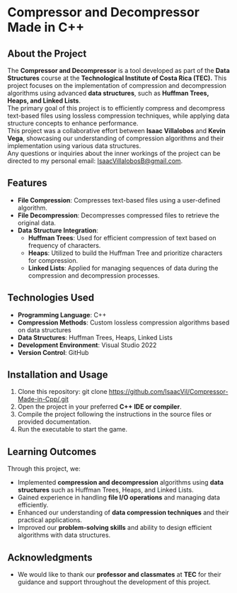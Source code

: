 # Compressor and Decompressor Made in C++

## About the Project  
The **Compressor and Decompressor** is a tool developed as part of the **Data Structures** course at the **Technological Institute of Costa Rica (TEC).** This project focuses on the implementation of compression and decompression algorithms using advanced **data structures**, such as **Huffman Trees, Heaps, and Linked Lists**.  
The primary goal of this project is to efficiently compress and decompress text-based files using lossless compression techniques, while applying data structure concepts to enhance performance.  
This project was a collaborative effort between **Isaac Villalobos** and **Kevin Vega**, showcasing our understanding of compression algorithms and their implementation using various data structures.  
Any questions or inquiries about the inner workings of the project can be directed to my personal email: IsaacVillalobosB@gmail.com.

## Features
- **File Compression**: Compresses text-based files using a user-defined algorithm.
- **File Decompression**: Decompresses compressed files to retrieve the original data.
- **Data Structure Integration**:
  - **Huffman Trees**: Used for efficient compression of text based on frequency of characters.
  - **Heaps**: Utilized to build the Huffman Tree and prioritize characters for compression.
  - **Linked Lists**: Applied for managing sequences of data during the compression and decompression processes.

## Technologies Used
- **Programming Language**: C++  
- **Compression Methods**: Custom lossless compression algorithms based on data structures  
- **Data Structures**: Huffman Trees, Heaps, Linked Lists  
- **Development Environment**: Visual Studio 2022  
- **Version Control**: GitHub

## Installation and Usage
1) Clone this repository: git clone https://github.com/IsaacVil/Compressor-Made-in-Cpp/.git 
2) Open the project in your preferred **C++ IDE or compiler**.  
3) Compile the project following the instructions in the source files or provided documentation.  
4) Run the executable to start the game.
   
## Learning Outcomes
Through this project, we:  
- Implemented **compression and decompression** algorithms using **data structures** such as Huffman Trees, Heaps, and Linked Lists.  
- Gained experience in handling **file I/O operations** and managing data efficiently.  
- Enhanced our understanding of **data compression techniques** and their practical applications.  
- Improved our **problem-solving skills** and ability to design efficient algorithms with data structures.

## Acknowledgments
- We would like to thank our **professor and classmates** at **TEC** for their guidance and support throughout the development of this project.

